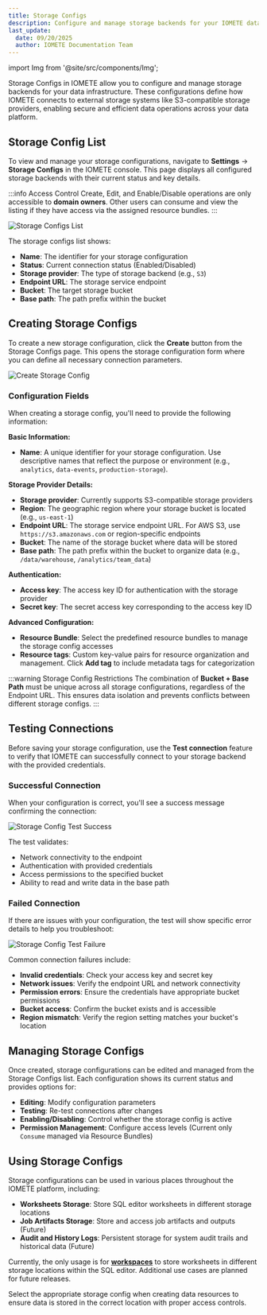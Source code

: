```yaml
---
title: Storage Configs
description: Configure and manage storage backends for your IOMETE data infrastructure. Learn how to set up S3-compatible storage, manage access credentials, and test connections.
last_update:
  date: 09/20/2025
  author: IOMETE Documentation Team
---
```


import Img from '@site/src/components/Img';

Storage Configs in IOMETE allow you to configure and manage storage backends for your data infrastructure. These configurations define how IOMETE connects to external storage systems like S3-compatible storage providers, enabling secure and efficient data operations across your data platform.

## Storage Config List

To view and manage your storage configurations, navigate to **Settings** &#8594; **Storage Configs** in the IOMETE console. This page displays all configured storage backends with their current status and key details.

:::info Access Control
Create, Edit, and Enable/Disable operations are only accessible to **domain owners**. Other users can consume and view the listing if they have access via the assigned resource bundles.
:::

<Img src="/img/user-guide/storage-configs/storage-config-list.png" alt="Storage Configs List" />

The storage configs list shows:
- **Name**: The identifier for your storage configuration
- **Status**: Current connection status (Enabled/Disabled)
- **Storage provider**: The type of storage backend (e.g., `S3`)
- **Endpoint URL**: The storage service endpoint
- **Bucket**: The target storage bucket
- **Base path**: The path prefix within the bucket

## Creating Storage Configs

To create a new storage configuration, click the **Create** button from the Storage Configs page. This opens the storage configuration form where you can define all necessary connection parameters.

<Img src="/img/user-guide/storage-configs/storage-config-create.png" alt="Create Storage Config" />

### Configuration Fields

When creating a storage config, you'll need to provide the following information:

**Basic Information:**
- **Name**: A unique identifier for your storage configuration. Use descriptive names that reflect the purpose or environment (e.g., `analytics`, `data-events`, `production-storage`).

**Storage Provider Details:**
- **Storage provider**: Currently supports S3-compatible storage providers
- **Region**: The geographic region where your storage bucket is located (e.g., `us-east-1`)
- **Endpoint URL**: The storage service endpoint URL. For AWS S3, use `https://s3.amazonaws.com` or region-specific endpoints
- **Bucket**: The name of the storage bucket where data will be stored
- **Base path**: The path prefix within the bucket to organize data (e.g., `/data/warehouse`, `/analytics/team_data`)

**Authentication:**
- **Access key**: The access key ID for authentication with the storage provider
- **Secret key**: The secret access key corresponding to the access key ID

**Advanced Configuration:**
- **Resource Bundle**: Select the predefined resource bundles to manage the storage config accesses
- **Resource tags**: Custom key-value pairs for resource organization and management. Click **Add tag** to include metadata tags for categorization

:::warning Storage Config Restrictions
The combination of **Bucket + Base Path** must be unique across all storage configurations, regardless of the Endpoint URL. This ensures data isolation and prevents conflicts between different storage configs.
:::

## Testing Connections

Before saving your storage configuration, use the **Test connection** feature to verify that IOMETE can successfully connect to your storage backend with the provided credentials.

### Successful Connection

When your configuration is correct, you'll see a success message confirming the connection:

<Img src="/img/user-guide/storage-configs/storage-config-test-connection-success.png" alt="Storage Config Test Success" />

The test validates:
- Network connectivity to the endpoint
- Authentication with provided credentials
- Access permissions to the specified bucket
- Ability to read and write data in the base path

### Failed Connection

If there are issues with your configuration, the test will show specific error details to help you troubleshoot:

<Img src="/img/user-guide/storage-configs/storage-config-test-connection-fail.png" alt="Storage Config Test Failure" />

Common connection failures include:
- **Invalid credentials**: Check your access key and secret key
- **Network issues**: Verify the endpoint URL and network connectivity
- **Permission errors**: Ensure the credentials have appropriate bucket permissions
- **Bucket access**: Confirm the bucket exists and is accessible
- **Region mismatch**: Verify the region setting matches your bucket's location

## Managing Storage Configs

Once created, storage configurations can be edited and managed from the Storage Configs list. Each configuration shows its current status and provides options for:

- **Editing**: Modify configuration parameters
- **Testing**: Re-test connections after changes
- **Enabling/Disabling**: Control whether the storage config is active
- **Permission Management**: Configure access levels (Current only `Consume` managed via Resource Bundles)

## Using Storage Configs

Storage configurations can be used in various places throughout the IOMETE platform, including:

- **Worksheets Storage**: Store SQL editor worksheets in different storage locations
- **Job Artifacts Storage**: Store and access job artifacts and outputs (Future)
- **Audit and History Logs**: Persistent storage for system audit trails and historical data (Future)

Currently, the only usage is for [**workspaces**](./sql-editor.md#worksheets) to store worksheets in different storage locations within the SQL editor. Additional use cases are planned for future releases.

Select the appropriate storage config when creating data resources to ensure data is stored in the correct location with proper access controls.